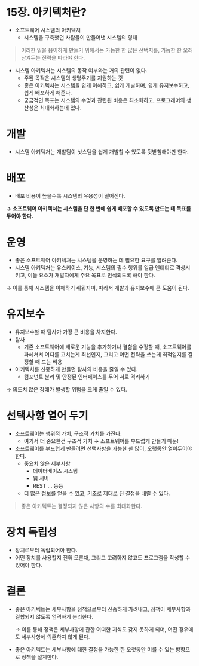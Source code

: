 # 15장. 아키텍처란?

- 소프트웨어 시스템의 아키텍처
    - 시스템을 구축했던 사람들이 만들어낸 시스템의 형태

> 이러한 일을 용이하게 만들기 위해서는 가능한 한 많은 선택지를, 가능한 한 오래 남겨두는 전략을 따라야 한다.

- 시스템 아키텍처는 시스템의 동작 여부와는 거의 관련이 없다.
    - 주된 목적은 시스템의 생명주기를 지원하는 것
    - 좋은 아키텍처는 시스템을 쉽게 이해하고, 쉽게 개발하며, 쉽게 유지보수하고, 쉽게 배포하게 해준다.
    - 궁금적인 목표는 시스템의 수명과 관련된 비용은 최소화하고, 프로그래머의 생산성은 최대화하는데 있다.

# 개발

- 시스템 아키텍처는 개발팀이 싯스템을 쉽게 개발할 수 있도록 뒷받침해야만 한다.

# 배포

- 배포 비용이 높을수록 시스템의 유용성이 떨어진다.

**→ 소프트웨어 아키텍처는 시스템을 단 한 번에 쉽게 배포할 수 있도록 만드는 데 목표를 두어야 한다.** 

# 운영

- 좋은 소프트웨어 아키텍처는 시스템을 운영하는 데 필요한 요구를 알려준다.
- 시스템 아키텍처는 유스케이스, 기능, 시스템의 필수 행위를 일급 엔티티로 격상시키고, 이들 요소가 개발자에게 주요 목표로 인식되도록 해야 한다.

→ 이를 통해 시스템을 이해하기 쉬워지며, 따라서 개발과 유지보수에 큰 도움이 된다.

# 유지보수

- 유지보수할 때 탐사가 가장 큰 비용을 차지한다.
- 탐사
    - 기존 소프트웨어에 새로운 기능을 추가하거나 결함을 수정할 때, 소프트웨어를 파헤쳐서 어디를 고치는게 최선인지, 그리고 어떤 전략을 쓰는게 최적일지를 결정할 때 드는 비용
- 아키텍처를 신중하게 만들면 탐사의 비용을 줄일 수 있다.
    - 컴포넌트 분리 및 안정된 인터페이스를 두어 서로 격리하기

→ 의도치 않은 장애가 발생할 위험을 크게 줄일 수 있다.

# 선택사항 열어 두기

- 소프트웨어는 행위적 가치, 구조적 가치를 가진다.
    - 여기서 더 중요한건 구조적 가치 → 소프트웨어를 부드럽게 만들기 때문!
- 소프트웨어를 부드럽게 만들려면 선택사항을 가능한 한 많이, 오랫동안 열어두어야 한다.
    - 중요치 않은 세부사항
        - 데이터베이스 시스템
        - 웹 서버
        - REST ... 등등
    - 더 많은 정보를 얻을 수 있고, 기초로 제대로 된 결정을 내릴 수 있다.

> 좋은 아키텍트는 결정되지 않은 사항의 수를 최대화한다.

# 장치 독립성

- 장치로부터 독립되어야 한다.
- 어떤 장치를 사용할지 전혀 모른채, 그리고 고려하지 않고도 프로그램을 작성할 수 있어야 한다.

# 결론

- 좋은 아키텍트는 세부사항을 정책으로부터 신중하게 가려내고, 정책이 세부사항과 결합되지 않도록 엄격하게 분리한다.

    → 이를 통해 정책은 세부사항에 관한 어떠한 지식도 갖지 못하게 되며, 어떤 경우에도 세부사항에 의존하지 않게 된다.

- 좋은 아키텍트는 세부사항에 대한 결정을 가능한 한 오랫동안 미룰 수 있는 방향으로 정책을 설계한다.